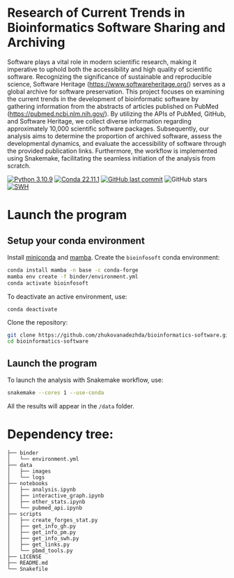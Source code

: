 # Research of Current Trends in Bioinformatics Software Sharing and Archiving


Software plays a vital role in modern scientific research, making it imperative to uphold both the accessibility and high quality of scientific software. Recognizing the significance of sustainable and reproducible science, Software Heritage (https://www.softwareheritage.org/) serves as a global archive for software preservation. This project focuses on examining the current trends in the development of bioinformatic software by gathering information from the abstracts of articles published on PubMed (https://pubmed.ncbi.nlm.nih.gov/). By utilizing the APIs of PubMed, GitHub, and Software Heritage, we collect diverse information regarding approximately 10,000 scientific software packages. Subsequently, our analysis aims to determine the proportion of archived software, assess the developmental dynamics, and evaluate the accessibility of software through the provided publication links. Furthermore, the workflow is implemented using Snakemake, facilitating the seamless initiation of the analysis from scratch.

[![Python 3.10.9](https://img.shields.io/badge/python-%E2%89%A5_3.10.9-blue.svg)](https://www.python.org/downloads/release/python-397/)
[![Conda 22.11.1](https://img.shields.io/badge/conda-%E2%89%A5_22.11.1-green.svg)](https://docs.conda.io/en/latest/miniconda.html)
[![GitHub last commit](https://img.shields.io/github/last-commit/zhukovanadezhda/bioinformatics-software.svg)](https://github.com/zhukovanadezhda/bioinformatics-software)
![GitHub stars](https://img.shields.io/github/stars/zhukovanadezhda/bioinformatics-software.svg?style=social)
[![SWH](https://archive.softwareheritage.org/badge/origin/https://github.com/zhukovanadezhda/bioinformatics-software/)](https://archive.softwareheritage.org/browse/origin/?origin_url=https://github.com/zhukovanadezhda/bioinformatics-software)

# Launch the program

## Setup your conda environment

Install [miniconda](https://docs.conda.io/en/latest/miniconda.html) and [mamba](https://github.com/mamba-org/mamba). Create the `bioinfosoft` conda environment:

```bash
conda install mamba -n base -c conda-forge
mamba env create -f binder/environment.yml
conda activate bioinfosoft
```

To deactivate an active environment, use:

```
conda deactivate
```

Clone the repository:

```bash
git clone https://github.com/zhukovanadezhda/bioinformatics-software.git
cd bioinformatics-software
```

## Launch the program

To launch the analysis with Snakemake workflow, use:

```bash
snakemake --cores 1 --use-conda
```

All the results will appear in the ```/data``` folder.




# Dependency tree:
```
├── binder
│   └── environment.yml
├── data
│   ├── images
│   └── logs
├── notebooks
│   ├── analysis.ipynb
│   ├── interactive_graph.ipynb
│   ├── other_stats.ipynb
│   └── pubmed_api.ipynb
├── scripts
│   ├── create_forges_stat.py
│   ├── get_info_gh.py
│   ├── get_info_pm.py
│   ├── get_info_swh.py
│   ├── get_links.py
│   └── pbmd_tools.py
├── LICENSE
├── README.md
└── Snakefile
```

